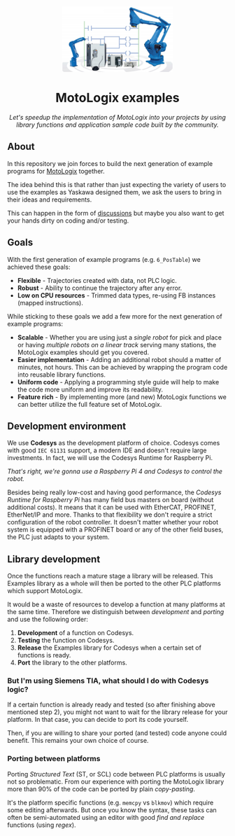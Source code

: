 <p align="center">
  <img alt="PLC docs theme" src="static/featured-image.jpg" height="150">
</p>
<h1 align="center">
  MotoLogix examples
</h1>

<p align="center"><em>
  Let's speedup the implementation of MotoLogix into your projects by using
  library functions and application sample code built by the community.
</em></p>

## About

In this repository we join forces to build the next generation of example
programs for [MotoLogix](https://motologix.yaskawa.eu.com) together.

The idea behind this is that rather than just expecting the variety of users
to use the examples as Yaskawa designed them, we ask the users to bring in their
ideas and requirements.

This can happen in the form of [discussions](/discussions) but maybe you also
want to get your hands dirty on coding and/or testing.

## Goals

With the first generation of example programs (e.g. `6_PosTable`) we achieved
these goals:

- **Flexible** - Trajectories created with data, not PLC logic.
- **Robust** - Ability to continue the trajectory after any error.
- **Low on CPU resources** - Trimmed data types, re-using FB instances
  (mapped instructions).

While sticking to these goals we add a few more for the next generation of
example programs:

- **Scalable** - Whether you are using just a *single robot* for pick and place
  or having *multiple robots on a linear track* serving many stations,
  the MotoLogix examples should get you covered.
- **Easier implementation** - Adding an additional robot should a matter of
  minutes, not hours. This can be achieved by wrapping the program code into
  reusable library functions.
- **Uniform code** - Applying a programming style guide will help to make the
  code more uniform and improve its readability.
- **Feature rich** - By implementing more (and new) MotoLogix functions we can
  better utilize the full feature set of MotoLogix.

## Development environment

We use **Codesys** as the development platform of choice.
Codesys comes with good `IEC 61131` support, a modern IDE and doesn't require
large investments. In fact, we will use the Codesys Runtime for Raspberry Pi.

*That's right, we're gonna use a Raspberry Pi 4 and Codesys to control the
robot.*

Besides being really low-cost and having good performance, the *Codesys Runtime
for Raspberry Pi* has many field bus masters on board (without additional
costs).
It means that it can be used with EtherCAT, PROFINET, EtherNet/IP and more.
Thanks to that flexibility we don't require a strict configuration of the
robot controller.
It doesn't matter whether your robot system is equipped with
a PROFINET board or any of the other field buses, the PLC just adapts to your
system.

## Library development


Once the functions reach a mature stage a library will be released.
This Examples library as a whole will then be ported to the other PLC platforms
which support MotoLogix.

It would be a waste of resources to develop a function at many platforms at the
same time. Therefore we distinguish between *development* and *porting* and use
the following order:

1. **Development** of a function on Codesys.
1. **Testing** the function on Codesys.
1. **Release** the Examples library for Codesys when a certain set of functions
   is ready.
1. **Port** the library to the other platforms.

### But I'm using Siemens TIA, what should I do with Codesys logic?

If a certain function is already ready and tested (so after finishing
above mentioned step 2), you might not want to wait for the library release for
your platform. In that case, you can decide to port its code yourself.

Then, if you are willing to share your ported (and tested) code anyone could
benefit. This remains your own choice of course.

### Porting between platforms

Porting *Structured Text* (ST, or SCL) code between PLC platforms is usually not
so problematic.
From our experience with porting the MotoLogix library more than 90% of the
code can be ported by plain *copy-pasting*.

It's the platform specific functions (e.g. `memcpy` vs `blkmov`) which require
some editing afterwards. But once you know the syntax, these tasks can often be
semi-automated using an editor with good *find and replace* functions
(using *regex*).
